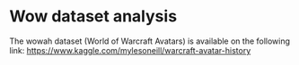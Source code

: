 # Wow dataset analysis

The wowah dataset (World of Warcraft Avatars) is available on the following link: https://www.kaggle.com/mylesoneill/warcraft-avatar-history
